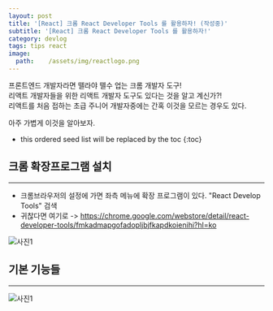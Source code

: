 ```yaml
---
layout: post
title: '[React] 크롬 React Developer Tools 를 활용하자! (작성중)'
subtitle: '[React] 크롬 React Developer Tools 를 활용하자!'
category: devlog
tags: tips react
image:
  path:    /assets/img/reactlogo.png
---
```


프론트엔드 개발자라면 뗄라야 뗄수 업는 크롬 개발자 도구!  
리액트 개발자들을 위한 리액트 개발자 도구도 있다는 것을 알고 계신가?!  
리액트를 처음 접하는 초급 주니어 개발자중에는 간혹 이것을 모르는 경우도 있다.  

아주 가볍게 이것을 알아보자.  

<!-- more -->

* this ordered seed list will be replaced by the toc
{:toc}  

## 크롬 확장프로그램 설치  
---  

* 크롬브라우저의 설정에 가면 좌측 메뉴에 확장 프로그램이 있다. "React Develop Tools" 검색  
* 귀찮다면 여기로 -> https://chrome.google.com/webstore/detail/react-developer-tools/fmkadmapgofadopljbjfkapdkoienihi?hl=ko  

![사진1]('/assets/img/tips/2022-03-23-react-devtool/2022-03-23-react-tool_1.png')  

## 기본 기능들  
---  

![사진1]('/assets/img/tips/2022-03-23-react-devtool/2022-03-23-react-tool_2.png')  


